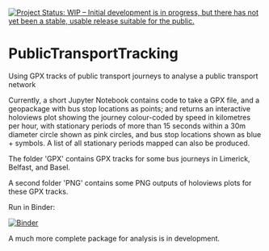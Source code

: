 [![Project Status: WIP – Initial development is in progress, but there has not yet been a stable, usable release suitable for the public.](https://www.repostatus.org/badges/latest/wip.svg)](https://www.repostatus.org/#wip)


# PublicTransportTracking

Using GPX tracks of public transport journeys to analyse a public transport network

Currently, a short Jupyter Notebook contains code to take a GPX file, and a geopackage with bus stop locations as points; and returns an interactive holoviews plot showing the journey colour-coded by speed in kilometres per hour, with stationary periods of more than 15 seconds within a 30m diameter circle shown as pink circles, and bus stop locations shown as blue + symbols. A list of all stationary periods mapped can also be produced.

The folder 'GPX' contains GPX tracks for some bus journeys in Limerick, Belfast, and Basel.

A second folder 'PNG' contains some PNG outputs of holoviews plots for these GPX tracks.

Run in Binder:

[![Binder](https://mybinder.org/badge_logo.svg)](https://mybinder.org/v2/gh/bamacgabhann/PublicTransportTracking/main?labpath=https%3A%2F%2Fgithub.com%2Fbamacgabhann%2FPublicTransportTracking%2Fblob%2Fmain%2Fptt.ipynb)

A much more complete package for analysis is in development.
